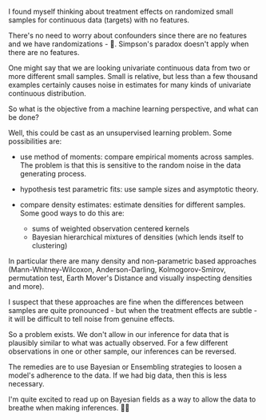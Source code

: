 <!--
.. title: Treatment Effects on Continuous Targets with No Features
.. slug: treatment-effects-on-continuous-targets-with-no-features
.. date: 2019-10-14 21:11:00 UTC-04:00
.. tags: 
.. category: 
.. link: 
.. description: 
.. type: text
-->

I found myself thinking about treatment effects on randomized small samples for continuous data (targets) with no features.

There's no need to worry about confounders since there are no features and we have randomizations - 🎲. Simpson's paradox doesn't apply when there are no features.

One might say that we are looking univariate continuous data from two or more different small samples. Small is relative, but less than a few thousand examples certainly causes noise in estimates for many kinds of univariate continuous distribution.

So what is the objective from a machine learning perspective, and what can be done?

Well, this could be cast as an unsupervised learning problem. Some possibilities are:

* use method of moments: compare empirical moments across samples. The problem is that this is sensitive to the random noise in the data generating process.

* hypothesis test parametric fits: use sample sizes and asymptotic theory.

* compare density estimates: estimate densities for different samples. Some good ways to do this are:
    - sums of weighted observation centered kernels
    - Bayesian hierarchical mixtures of densities (which lends itself to clustering)

In particular there are many density and non-parametric based approaches (Mann-Whitney-Wilcoxon, Anderson-Darling, Kolmogorov-Smirov, permutation test, Earth Mover's Distance and visually inspecting densities and more). 

I suspect that these approaches are fine when the differences between samples are quite pronounced - but when the treatment effects are subtle - it will be difficult to tell noise from genuine effects.

So a problem exists. We don't allow in our inference for data that is plausibly similar to what was actually observed. For a few different observations in one or other sample, our inferences can be reversed.

The remedies are to use Bayesian or Ensembling strategies to loosen a model's adherence to the data. If we had big data, then this is less necessary.

I'm quite excited to read up on Bayesian fields as a way to allow the data to breathe when making inferences. 🧗🏾‍